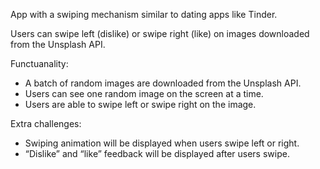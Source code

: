 App with a swiping mechanism similar to dating apps like Tinder. 

Users can swipe left (dislike) or swipe right (like) on images downloaded from the Unsplash API.

Functuanality: 
- A batch of random images are downloaded from the Unsplash API.
- Users can see one random image on the screen at a time.
- Users are able to swipe left or swipe right on the image.

Extra challenges:
- Swiping animation will be displayed when users swipe left or right.
- “Dislike” and “like” feedback will be displayed after users swipe.
